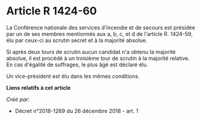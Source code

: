 # Article R 1424-60

La Conférence nationale des services d'incendie et de secours est présidée par un de ses membres mentionnés aux a, b, c, et d
de l'article R. 1424-59, élu par ceux-ci au scrutin secret et à la majorité absolue.

Si après deux tours de scrutin aucun candidat n'a obtenu la majorité absolue, il est procédé à un troisième tour de scrutin à
la majorité relative. En cas d'égalité de suffrages, le plus âgé est déclaré élu.

Un vice-président est élu dans les mêmes conditions.

**Liens relatifs à cet article**

_Créé par_:

  - Décret n°2018-1269 du 26 décembre 2018 - art. 1
